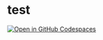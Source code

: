 # test 

<a href='https://codespaces.new/knot-test-organization/prueba'><img src='https://github.com/codespaces/badge.svg' alt='Open in GitHub Codespaces' style='max-width: 100%;'></a>
 
